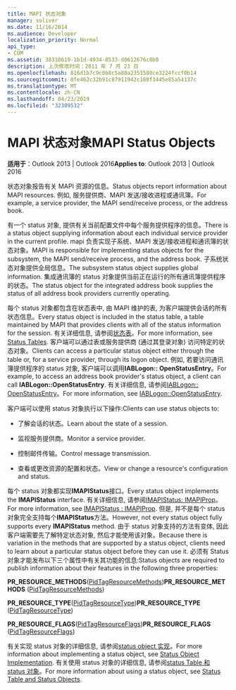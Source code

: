 ```yaml
---
title: MAPI 状态对象
manager: soliver
ms.date: 11/16/2014
ms.audience: Developer
localization_priority: Normal
api_type:
- COM
ms.assetid: 38310619-1b1d-4934-8533-d0612676c0b0
description: 上次修改时间：2011 年 7 月 23 日
ms.openlocfilehash: 816d1b7c9c0b8c5a80a2351580ce3224fccf0b14
ms.sourcegitcommit: 8fe462c32b91c87911942c188f3445e85a54137c
ms.translationtype: MT
ms.contentlocale: zh-CN
ms.lasthandoff: 04/23/2019
ms.locfileid: "32309532"
---
```

# <a name="mapi-status-objects"></a><span data-ttu-id="84593-103">MAPI 状态对象</span><span class="sxs-lookup"><span data-stu-id="84593-103">MAPI Status Objects</span></span>

  
  
<span data-ttu-id="84593-104">**适用于**：Outlook 2013 | Outlook 2016</span><span class="sxs-lookup"><span data-stu-id="84593-104">**Applies to**: Outlook 2013 | Outlook 2016</span></span> 
  
<span data-ttu-id="84593-105">状态对象报告有关 MAPI 资源的信息。</span><span class="sxs-lookup"><span data-stu-id="84593-105">Status objects report information about MAPI resources.</span></span> <span data-ttu-id="84593-106">例如, 服务提供商、MAPI 发送/接收进程或通讯簿。</span><span class="sxs-lookup"><span data-stu-id="84593-106">For example, a service provider, the MAPI send/receive process, or the address book.</span></span>
  
<span data-ttu-id="84593-107">有一个 status 对象, 提供有关当前配置文件中每个服务提供程序的信息。</span><span class="sxs-lookup"><span data-stu-id="84593-107">There is a status object supplying information about each individual service provider in the current profile.</span></span> <span data-ttu-id="84593-108">mapi 负责实现子系统、MAPI 发送/接收进程和通讯簿的状态对象。</span><span class="sxs-lookup"><span data-stu-id="84593-108">MAPI is responsible for implementing status objects for the subsystem, the MAPI send/receive process, and the address book.</span></span> <span data-ttu-id="84593-109">子系统状态对象提供全局信息。</span><span class="sxs-lookup"><span data-stu-id="84593-109">The subsystem status object supplies global information.</span></span> <span data-ttu-id="84593-110">集成通讯簿的 status 对象提供当前正在运行的所有通讯簿提供程序的状态。</span><span class="sxs-lookup"><span data-stu-id="84593-110">The status object for the integrated address book supplies the status of all address book providers currently operating.</span></span>
  
<span data-ttu-id="84593-111">每个 status 对象都包含在状态表中, 由 MAPI 维护的表, 为客户端提供会话的所有状态信息。</span><span class="sxs-lookup"><span data-stu-id="84593-111">Every status object is included in the status table, a table maintained by MAPI that provides clients with all of the status information for the session.</span></span> <span data-ttu-id="84593-112">有关详细信息, 请参阅[状态表](status-tables.md)。</span><span class="sxs-lookup"><span data-stu-id="84593-112">For more information, see [Status Tables](status-tables.md).</span></span> <span data-ttu-id="84593-113">客户端可以通过表或服务提供商 (通过其登录对象) 访问特定的状态对象。</span><span class="sxs-lookup"><span data-stu-id="84593-113">Clients can access a particular status object either through the table or, for a service provider, through its logon object.</span></span> <span data-ttu-id="84593-114">例如, 若要访问通讯簿提供程序的 status 对象, 客户端可以调用**IABLogon:: OpenStatusEntry**。</span><span class="sxs-lookup"><span data-stu-id="84593-114">For example, to access an address book provider's status object, a client can call **IABLogon::OpenStatusEntry**.</span></span> <span data-ttu-id="84593-115">有关详细信息, 请参阅[IABLogon:: OpenStatusEntry](iablogon-openstatusentry.md)。</span><span class="sxs-lookup"><span data-stu-id="84593-115">For more information, see [IABLogon::OpenStatusEntry](iablogon-openstatusentry.md).</span></span>
  
<span data-ttu-id="84593-116">客户端可以使用 status 对象执行以下操作:</span><span class="sxs-lookup"><span data-stu-id="84593-116">Clients can use status objects to:</span></span>
  
- <span data-ttu-id="84593-117">了解会话的状态。</span><span class="sxs-lookup"><span data-stu-id="84593-117">Learn about the state of a session.</span></span>
    
- <span data-ttu-id="84593-118">监视服务提供商。</span><span class="sxs-lookup"><span data-stu-id="84593-118">Monitor a service provider.</span></span>
    
- <span data-ttu-id="84593-119">控制邮件传输。</span><span class="sxs-lookup"><span data-stu-id="84593-119">Control message transmission.</span></span>
    
- <span data-ttu-id="84593-120">查看或更改资源的配置和状态。</span><span class="sxs-lookup"><span data-stu-id="84593-120">View or change a resource's configuration and status.</span></span>
    
<span data-ttu-id="84593-121">每个 status 对象都实现**IMAPIStatus**接口。</span><span class="sxs-lookup"><span data-stu-id="84593-121">Every status object implements the **IMAPIStatus** interface.</span></span> <span data-ttu-id="84593-122">有关详细信息, 请参阅[IMAPIStatus: IMAPIProp](imapistatusimapiprop.md)。</span><span class="sxs-lookup"><span data-stu-id="84593-122">For more information, see [IMAPIStatus : IMAPIProp](imapistatusimapiprop.md).</span></span> <span data-ttu-id="84593-123">但是, 并不是每个 status 对象完全支持每个**IMAPIStatus**方法。</span><span class="sxs-lookup"><span data-stu-id="84593-123">However, not every status object fully supports every **IMAPIStatus** method.</span></span> <span data-ttu-id="84593-124">由于 status 对象支持的方法有变体, 因此客户端需要先了解特定状态对象, 然后才能使用该对象。</span><span class="sxs-lookup"><span data-stu-id="84593-124">Because there is variation in the methods that are supported by a status object, clients need to learn about a particular status object before they can use it.</span></span> <span data-ttu-id="84593-125">必须有 Status 对象才能发布以下三个属性中有关其功能的信息:</span><span class="sxs-lookup"><span data-stu-id="84593-125">Status objects are required to publish information about their features in the following three properties:</span></span> 
  
 <span data-ttu-id="84593-126">**PR_RESOURCE_METHODS**([PidTagResourceMethods](pidtagresourcemethods-canonical-property.md))</span><span class="sxs-lookup"><span data-stu-id="84593-126">**PR_RESOURCE_METHODS** ([PidTagResourceMethods](pidtagresourcemethods-canonical-property.md))</span></span> 
  
 <span data-ttu-id="84593-127">**PR_RESOURCE_TYPE**([PidTagResourceType](pidtagresourcetype-canonical-property.md))</span><span class="sxs-lookup"><span data-stu-id="84593-127">**PR_RESOURCE_TYPE** ([PidTagResourceType](pidtagresourcetype-canonical-property.md))</span></span> 
  
 <span data-ttu-id="84593-128">**PR_RESOURCE_FLAGS**([PidTagResourceFlags](pidtagresourceflags-canonical-property.md))</span><span class="sxs-lookup"><span data-stu-id="84593-128">**PR_RESOURCE_FLAGS** ([PidTagResourceFlags](pidtagresourceflags-canonical-property.md))</span></span> 
  
<span data-ttu-id="84593-129">有关实现 status 对象的详细信息, 请参阅[status object 实现](status-object-implementation.md)。</span><span class="sxs-lookup"><span data-stu-id="84593-129">For more information about implementing a status object, see [Status Object Implementation](status-object-implementation.md).</span></span> <span data-ttu-id="84593-130">有关使用 status 对象的详细信息, 请参阅[status Table 和 status 对象](status-table-and-status-objects.md)。</span><span class="sxs-lookup"><span data-stu-id="84593-130">For more information about using a status object, see [Status Table and Status Objects](status-table-and-status-objects.md).</span></span>
  

